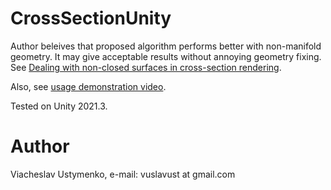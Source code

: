 # CrossSectionUnity

Author beleives that proposed algorithm performs better with non-manifold geometry. It may give acceptable results without annoying geometry fixing.
See [Dealing with non-closed surfaces in cross-section rendering](https://www.slavust.name/2020/03/dealing-with-not-closed-surfaces-in.html).

Also, see [usage demonstration video](https://youtu.be/QJXRe09cs34).

Tested on Unity 2021.3.

# Author
Viacheslav Ustymenko, e-mail: vuslavust at gmail.com
